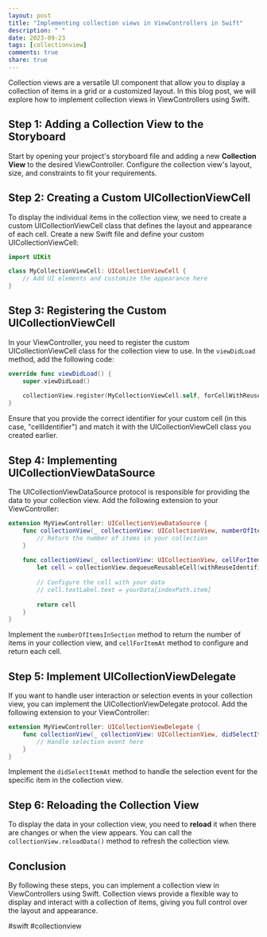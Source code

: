```yaml
---
layout: post
title: "Implementing collection views in ViewControllers in Swift"
description: " "
date: 2023-09-23
tags: [collectionview]
comments: true
share: true
---
```


Collection views are a versatile UI component that allow you to display a collection of items in a grid or a customized layout. In this blog post, we will explore how to implement collection views in ViewControllers using Swift.

## Step 1: Adding a Collection View to the Storyboard

Start by opening your project's storyboard file and adding a new **Collection View** to the desired ViewController. Configure the collection view's layout, size, and constraints to fit your requirements.

## Step 2: Creating a Custom UICollectionViewCell

To display the individual items in the collection view, we need to create a custom UICollectionViewCell class that defines the layout and appearance of each cell. Create a new Swift file and define your custom UICollectionViewCell:

```swift
import UIKit

class MyCollectionViewCell: UICollectionViewCell {
    // Add UI elements and customize the appearance here
}
```

## Step 3: Registering the Custom UICollectionViewCell

In your ViewController, you need to register the custom UICollectionViewCell class for the collection view to use. In the `viewDidLoad` method, add the following code:

```swift
override func viewDidLoad() {
    super.viewDidLoad()
    
    collectionView.register(MyCollectionViewCell.self, forCellWithReuseIdentifier: "cellIdentifier")
}
```

Ensure that you provide the correct identifier for your custom cell (in this case, "cellIdentifier") and match it with the UICollectionViewCell class you created earlier.

## Step 4: Implementing UICollectionViewDataSource

The UICollectionViewDataSource protocol is responsible for providing the data to your collection view. Add the following extension to your ViewController:

```swift
extension MyViewController: UICollectionViewDataSource {
    func collectionView(_ collectionView: UICollectionView, numberOfItemsInSection section: Int) -> Int {
        // Return the number of items in your collection
    }
    
    func collectionView(_ collectionView: UICollectionView, cellForItemAt indexPath: IndexPath) -> UICollectionViewCell {
        let cell = collectionView.dequeueReusableCell(withReuseIdentifier: "cellIdentifier", for: indexPath) as! MyCollectionViewCell
        
        // Configure the cell with your data
        // cell.textLabel.text = yourData[indexPath.item]
        
        return cell
    }
}
```

Implement the `numberOfItemsInSection` method to return the number of items in your collection view, and `cellForItemAt` method to configure and return each cell.

## Step 5: Implement UICollectionViewDelegate

If you want to handle user interaction or selection events in your collection view, you can implement the UICollectionViewDelegate protocol. Add the following extension to your ViewController:

```swift
extension MyViewController: UICollectionViewDelegate {
    func collectionView(_ collectionView: UICollectionView, didSelectItemAt indexPath: IndexPath) {
        // Handle selection event here
    }
}
```

Implement the `didSelectItemAt` method to handle the selection event for the specific item in the collection view.

## Step 6: Reloading the Collection View

To display the data in your collection view, you need to **reload** it when there are changes or when the view appears. You can call the `collectionView.reloadData()` method to refresh the collection view.

## Conclusion

By following these steps, you can implement a collection view in ViewControllers using Swift. Collection views provide a flexible way to display and interact with a collection of items, giving you full control over the layout and appearance.

#swift #collectionview